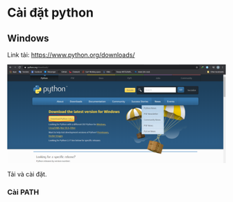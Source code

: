 # Cài đặt python

## Windows

Link tải: https://www.python.org/downloads/

![](image\1.PNG)

Tải và cài đặt.

### Cài PATH

